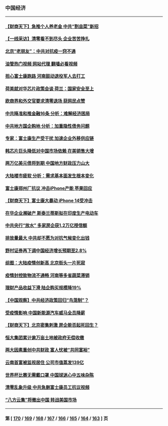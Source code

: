 ### 中国经济
---
#### [【财商天下】急推个人养老金 中共“割韭菜”新招](../../pages/ncid283/n13873231.md?11261245) 
#### [【一线采访】清零看不到尽头 企业苦苦挣扎](../../pages/ncid283/n13872920.md?11261245) 
#### [北京“老朋友”：中共对抗疫一窍不通](../../pages/ncid283/n13873215.md?11261245) 
#### [油管热门视频 网站代理 翻墙必看视频](http://138.2.39.72:81/youtube.html?epic-marker?11261245)
#### [担心富士康跑路 河南鼓动退役军人去打工](../../pages/ncid283/n13872907.md?11261245) 
#### [荷美就对华芯片政策会谈 荷兰：国家安全至上](../../pages/ncid283/n13873080.md?11261245) 
#### [欧商界和外交官要求清零退场 获网民点赞](../../pages/ncid283/n13873147.md?11261245) 
#### [中共降准和推金融16条 分析：难解经济困局](../../pages/ncid283/n13872995.md?11261245) 
#### [中共地方国企购地 分析：加重隐性债务问题](../../pages/ncid283/n13872885.md?11261245) 
#### [专家：富士康生产受干扰 加速企业外移供应链](../../pages/ncid283/n13872805.md?11261245) 
#### [韩芯片巨头降低对中国市场依赖 在美销售大增](../../pages/ncid283/n13872792.md?11261245) 
#### [两万亿美元债将到期 中国地方财政压力山大](../../pages/ncid283/n13872726.md?11261245) 
#### [大陆楼市疲软 分析：需求基本面发生根本变化](../../pages/ncid283/n13872585.md?11261245) 
#### [富士康郑州厂抗议 冲击iPhone产能 苹果回应](../../pages/ncid283/n13872430.md?11261245) 
#### [【财商天下】富士康大暴动 iPhone 14受冲击](../../pages/ncid283/n13872454.md?11261245) 
#### [在华企业濒破产 斯泰兰蒂斯拟在印度生产电动车](../../pages/ncid283/n13872443.md?11261245) 
#### [中共央行“放水” 多家房企获1.2万亿授信额](../../pages/ncid283/n13872444.md?11261245) 
#### [排放量最大 中共却不愿为对抗气候变化出钱](../../pages/ncid283/n13872337.md?11261245) 
#### [野村证券再下调中国经济增长预期至2.8%](../../pages/ncid283/n13872256.md?11261245) 
#### [组图：大陆疫情创新高 北京街头一片死寂](../../pages/ncid283/n13872322.md?11261245) 
#### [疫情封控致物流不通畅 河南等多省蔬菜滞销](../../pages/ncid283/n13872055.md?11261245) 
#### [理财产品收益下滑 陆企购买规模降19%](../../pages/ncid283/n13871931.md?11261245) 
#### [【中国观察】中共经济政策回归“鸟笼制”？](../../pages/ncid283/n13871689.md?11261245) 
#### [受疫情影响 中国新能源汽车威马全员降薪](../../pages/ncid283/n13871812.md?11261245) 
#### [【财商天下】北京密集刺激 房企能否起死回生？](../../pages/ncid283/n13871777.md?11261245) 
#### [恒大集团累计逾万亩土地被政府无偿收缴](../../pages/ncid283/n13871798.md?11261245) 
#### [两大因素重创中共财政 富人忧被“共同富裕”](../../pages/ncid283/n13871763.md?11261245) 
#### [云南首富被监视居住 公司市值蒸发139亿](../../pages/ncid283/n13871775.md?11261245) 
#### [世界杯比赛无需戴口罩 中国球迷心中五味杂陈](../../pages/ncid283/n13871730.md?11261245) 
#### [清零乱象升级 中共急删富士康员工抗议视频](../../pages/ncid283/n13871690.md?11261245) 
#### [“八方云集”将撤出中国 转战美国市场](../../pages/ncid283/n13871500.md?11261245) 

---
#### 第 [ [170](./170.md?11261245) / [169](./169.md?11261245) / [168](./168.md?11261245) / [167](./167.md?11261245) / [166](./166.md?11261245) / [165](./165.md?11261245) / [164](./164.md?11261245) / [163](./163.md?11261245) ] 页
